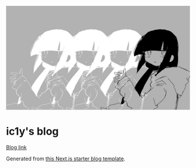 ![generic banner](/public/static/images/twitter-card.jpg)

# ic1y's blog

[Blog link](https://icing.vercel.app/)

Generated from [this Next.js starter blog template](https://github.com/timlrx/tailwind-nextjs-starter-blog).
